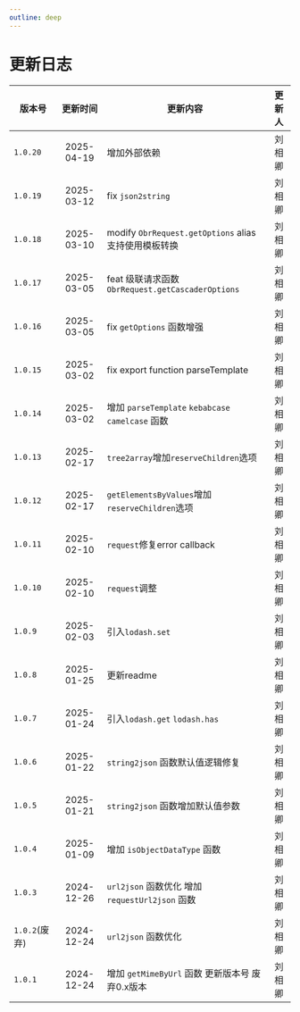 ```yaml
---
outline: deep
---
```


# 更新日志

| 版本号        |  更新时间  | 更新内容                                             | 更新人  |
| ------------- | :--------: | ---------------------------------------------------- | :-----: |
| `1.0.20`      | 2025-04-19 | 增加外部依赖                                         | 刘 相卿 |
| `1.0.19`      | 2025-03-12 | fix `json2string`                                    | 刘 相卿 |
| `1.0.18`      | 2025-03-10 | modify `ObrRequest.getOptions` alias支持使用模板转换 | 刘 相卿 |
| `1.0.17`      | 2025-03-05 | feat 级联请求函数 `ObrRequest.getCascaderOptions`    | 刘 相卿 |
| `1.0.16`      | 2025-03-05 | fix `getOptions` 函数增强                            | 刘 相卿 |
| `1.0.15`      | 2025-03-02 | fix export function parseTemplate                    | 刘 相卿 |
| `1.0.14`      | 2025-03-02 | 增加 `parseTemplate` `kebabcase`  `camelcase` 函数   | 刘 相卿 |
| `1.0.13`      | 2025-02-17 | `tree2array`增加`reserveChildren`选项                | 刘 相卿 |
| `1.0.12`      | 2025-02-17 | `getElementsByValues`增加`reserveChildren`选项       | 刘 相卿 |
| `1.0.11`      | 2025-02-10 | `request`修复error callback                          | 刘 相卿 |
| `1.0.10`      | 2025-02-10 | `request`调整                                        | 刘 相卿 |
| `1.0.9`       | 2025-02-03 | 引入`lodash.set`                                     | 刘 相卿 |
| `1.0.8`       | 2025-01-25 | 更新readme                                           | 刘 相卿 |
| `1.0.7`       | 2025-01-24 | 引入`lodash.get` `lodash.has`                        | 刘 相卿 |
| `1.0.6`       | 2025-01-22 | `string2json` 函数默认值逻辑修复                     | 刘 相卿 |
| `1.0.5`       | 2025-01-21 | `string2json` 函数增加默认值参数                     | 刘 相卿 |
| `1.0.4`       | 2025-01-09 | 增加 `isObjectDataType` 函数                         | 刘 相卿 |
| `1.0.3`       | 2024-12-26 | `url2json` 函数优化 增加 `requestUrl2json` 函数      | 刘 相卿 |
| `1.0.2`(废弃) | 2024-12-24 | `url2json` 函数优化                                  | 刘 相卿 |
| `1.0.1`       | 2024-12-24 | 增加 `getMimeByUrl` 函数 更新版本号 废弃0.x版本      | 刘 相卿 |
